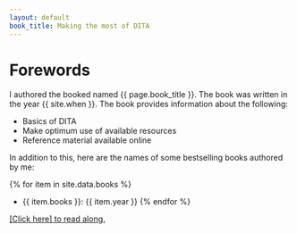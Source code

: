 ```yaml
---
layout: default
book_title: Making the most of DITA
---
```


# Forewords

I authored the booked named {{ page.book_title }}.
The book was written in the year {{ site.when }}.
The book provides information about the following:
- Basics of DITA 
- Make optimum use of available resources
- Reference material available online

In addition to this, here are the names of some bestselling books authored by me:


{% for item in site.data.books %}
- {{ item.books }}: {{ item.year }}
{% endfor %}

<a href="https://amritavazirani.github.io/mini_demo/#about-author">[Click here] to read along.
<!--[About the Author](#about-author)
<!-->



  



